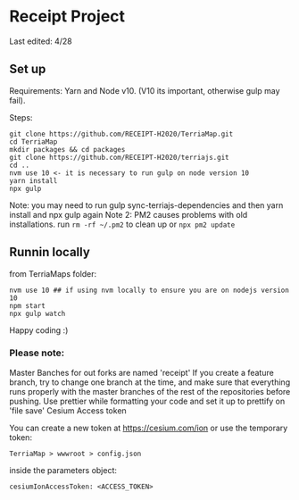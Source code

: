 
# Receipt Project
Last edited: 4/28

## Set up
Requirements:
Yarn and Node v10. (V10 its important, otherwise gulp may fail).
 
Steps: 
```
git clone https://github.com/RECEIPT-H2020/TerriaMap.git
cd TerriaMap
mkdir packages && cd packages
git clone https://github.com/RECEIPT-H2020/terriajs.git
cd ..
nvm use 10 <- it is necessary to run gulp on node version 10
yarn install
npx gulp
```

Note: you may need to run gulp sync-terriajs-dependencies and then yarn install and npx gulp again
Note 2: PM2 causes problems with old installations. run `rm -rf ~/.pm2` to clean up or `npx pm2 update`
 
 
 ## Runnin locally
from TerriaMaps folder:
```
nvm use 10 ## if using nvm locally to ensure you are on nodejs version 10
npm start
npx gulp watch
```
Happy coding :)


### Please note:
Master Banches for out forks are named 'receipt'
If you create a feature branch, try to change one branch at the time, and make sure that everything runs properly with the master branches of the rest of the repositories before pushing.
Use prettier while formatting your code and set it up to prettify on 'file save'
Cesium Access token

  
You can create a new token at https://cesium.com/ion or use the temporary token:
 
```TerriaMap > wwwroot > config.json ```

inside the parameters object: 

```cesiumIonAccessToken: <ACCESS_TOKEN>```


